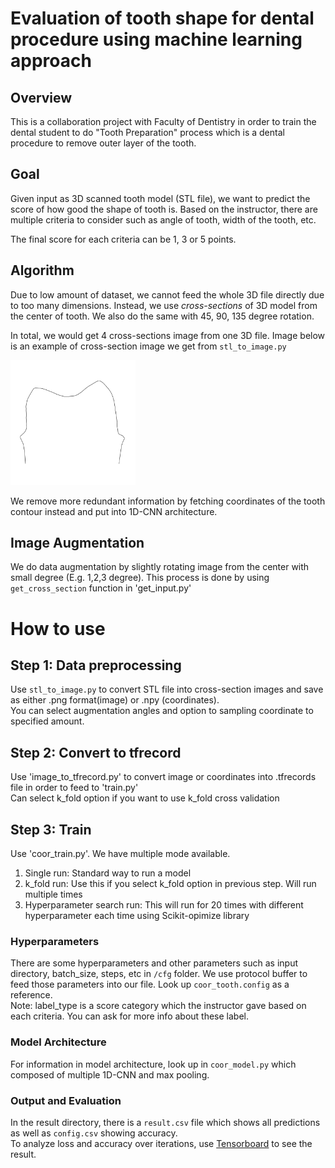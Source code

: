Evaluation of tooth shape for dental procedure using machine learning approach
======
## Overview
This is a collaboration project with Faculty of Dentistry in order to train the dental student to do "Tooth Preparation" process which is a dental procedure to remove outer layer of the tooth.

## Goal
Given input as 3D scanned tooth model (STL file), we want to predict the score of how good the shape of tooth is.
Based on the instructor, there are multiple criteria to consider such as angle of tooth, width of the tooth, etc. 

The final score for each criteria can be 1, 3 or 5 points.

## Algorithm
Due to low amount of dataset, we cannot feed the whole 3D file directly due to too many dimensions. 
Instead, we use *cross-sections* of 3D model from the center of tooth. We also do the same with 45, 90, 135 degree rotation.

In total, we would get 4 cross-sections image from one 3D file. Image below is an example of cross-section image we get from `stl_to_image.py`

<img src="https://github.com/jobpasin/tooth-1d/blob/master/src/images/cross_section_example.png" width="200" height="200">

We remove more redundant information by fetching coordinates of the tooth contour instead and put into 1D-CNN architecture.


## Image Augmentation
We do data augmentation by slightly rotating image from the center with small degree (E.g. 1,2,3 degree).
This process is done by using `get_cross_section` function in 'get_input.py'

# How to use
## Step 1: Data preprocessing
Use `stl_to_image.py` to convert STL file into cross-section images and save as either .png format(image) or .npy (coordinates).
<br> You can select augmentation angles and option to sampling coordinate to specified amount.


## Step 2: Convert to tfrecord
Use 'image_to_tfrecord.py' to convert image or coordinates into .tfrecords file in order to feed to 'train.py'
<br> Can select k_fold option if you want to use k_fold cross validation

## Step 3: Train 
Use 'coor_train.py'. We have multiple mode available.
1. Single run: Standard way to run a model
2. k_fold run: Use this if you select k_fold option in previous step. Will run multiple times
3. Hyperparameter search run: This will run for 20 times with different hyperparameter each time using Scikit-opimize library

### Hyperparameters
There are some hyperparameters and other parameters such as input directory, batch_size, steps, etc in `/cfg` folder. 
We use protocol buffer to feed those parameters into our file. Look up `coor_tooth.config` as a reference. 
<br> Note: label_type is a score category which the instructor gave based on each criteria. You can ask for more info about these label. 


### Model Architecture
For information in model architecture, look up in `coor_model.py` which composed of multiple 1D-CNN and max pooling.


### Output and Evaluation
In the result directory, there is a `result.csv` file which shows all predictions as well as `config.csv` showing accuracy.
<br> To analyze loss and accuracy over iterations, use [Tensorboard](https://www.tensorflow.org/guide/summaries_and_tensorboard) to see the result.


